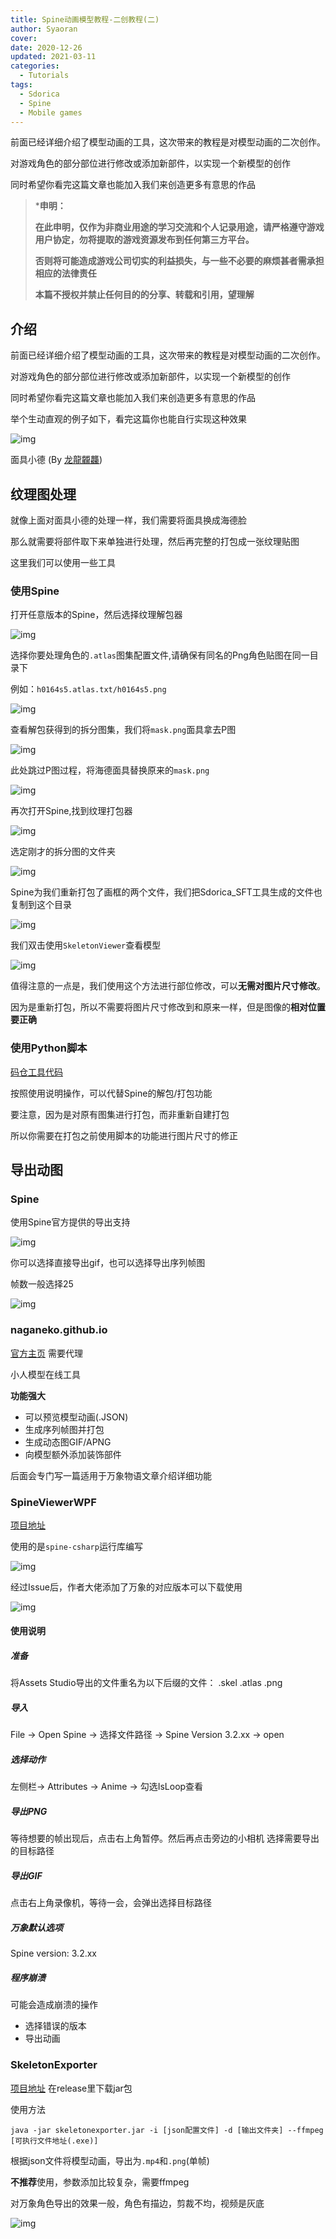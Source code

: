 ```yaml
---
title: Spine动画模型教程-二创教程(二)
author: Syaoran
cover: 
date: 2020-12-26
updated: 2021-03-11
categories: 
  - Tutorials
tags: 
  - Sdorica
  - Spine
  - Mobile games
---
```


前面已经详细介绍了模型动画的工具，这次带来的教程是对模型动画的二次创作。

对游戏角色的部分部位进行修改或添加新部件，以实现一个新模型的创作

同时希望你看完这篇文章也能加入我们来创造更多有意思的作品

<!-- more --> 

> ***申明：**
>
> **在此申明，仅作为非商业用途的学习交流和个人记录用途，请严格遵守游戏用户协定，勿将提取的游戏资源发布到任何第三方平台。**
>
> **否则将可能造成游戏公司切实的利益损失，与一些不必要的麻烦甚者需承担相应的法律责任**
>
> **本篇不授权并禁止任何目的的分享、转载和引用，望理解**



## 介绍

前面已经详细介绍了模型动画的工具，这次带来的教程是对模型动画的二次创作。

对游戏角色的部分部位进行修改或添加新部件，以实现一个新模型的创作

同时希望你看完这篇文章也能加入我们来创造更多有意思的作品

举个生动直观的例子如下，看完这篇你也能自行实现这种效果

![img](img/spine_anime02_001.gif)

面具小德 (By [龙龍龖龘](https://space.bilibili.com/319482625))

## 纹理图处理

就像上面对面具小德的处理一样，我们需要将面具换成海德脸

那么就需要将部件取下来单独进行处理，然后再完整的打包成一张纹理贴图

这里我们可以使用一些工具

### 使用Spine

打开任意版本的Spine，然后选择纹理解包器

![img](img/spine_anime02_002.png)

选择你要处理角色的`.atlas`图集配置文件,请确保有同名的Png角色贴图在同一目录下

例如：`h0164s5.atlas.txt/h0164s5.png`

![img](img/spine_anime02_003.png)

查看解包获得到的拆分图集，我们将`mask.png`面具拿去P图

![img](img/spine_anime02_004.png)

此处跳过P图过程，将海德面具替换原来的`mask.png`

![img](img/spine_anime02_005.png)

再次打开Spine,找到纹理打包器

![img](img/spine_anime02_006.png)

选定刚才的拆分图的文件夹

![img](img/spine_anime02_007.png)

Spine为我们重新打包了画框的两个文件，我们把Sdorica_SFT工具生成的文件也复制到这个目录

![img](img/spine_anime02_008.png)

我们双击使用`SkeletonViewer`查看模型

![img](img/spine_anime02_009.png)

值得注意的一点是，我们使用这个方法进行部位修改，可以**无需对图片尺寸修改**。

因为是重新打包，所以不需要将图片尺寸修改到和原来一样，但是图像的**相对位置要正确**

### 使用Python脚本

[码仓工具代码](https://gitee.com/sdorica/spine_atlas_chef)

按照使用说明操作，可以代替Spine的解包/打包功能

要注意，因为是对原有图集进行打包，而非重新自建打包

所以你需要在打包之前使用脚本的功能进行图片尺寸的修正

## 导出动图

### Spine

使用Spine官方提供的导出支持

![img](img/spine_anime02_012.png)

你可以选择直接导出gif，也可以选择导出序列帧图

帧数一般选择25

![img](img/spine_anime02_013.png)

### naganeko.github.io

[官方主页](https://naganeko.github.io/) 需要代理

小人模型在线工具

**功能强大**

- 可以预览模型动画(.JSON)
- 生成序列帧图并打包
- 生成动态图GIF/APNG
- 向模型额外添加装饰部件

后面会专门写一篇适用于万象物语文章介绍详细功能

### SpineViewerWPF

[项目地址](https://github.com/kiletw/SpineViewerWPF)

使用的是`spine-csharp`运行库编写

![img](img/spine_anime02_010.png)

经过Issue后，作者大佬添加了万象的对应版本可以下载使用

![img](img/spine_anime02_014.png)

#### 使用说明

##### 准备

将Assets Studio导出的文件重名为以下后缀的文件：
.skel
.atlas
.png

##### 导入

File -> Open Spine -> 选择文件路径 -> Spine Version 3.2.xx -> open

##### 选择动作

左侧栏-> Attributes -> Anime -> 勾选IsLoop查看

##### 导出PNG

等待想要的帧出现后，点击右上角暂停。然后再点击旁边的小相机
选择需要导出的目标路径

##### 导出GIF

点击右上角录像机，等待一会，会弹出选择目标路径

##### 万象默认选项

Spine version: 3.2.xx

##### 程序崩溃

可能会造成崩溃的操作

- 选择错误的版本
- 导出动画

### SkeletonExporter

[项目地址](https://github.com/ssz66666/spine-skeleton-exporter) 在release里下载jar包

使用方法

```
java -jar skeletonexporter.jar -i [json配置文件] -d [输出文件夹] --ffmpeg [可执行文件地址(.exe)]
```

根据json文件将模型动画，导出为`.mp4`和`.png`(单帧)

**不推荐**使用，参数添加比较复杂，需要ffmpeg

对万象角色导出的效果一般，角色有描边，剪裁不均，视频是灰底

![img](img/spine_anime02_011.png)
